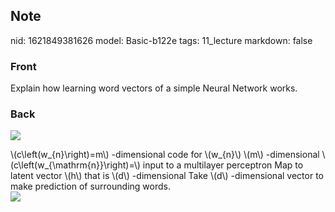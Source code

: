 ## Note
nid: 1621849381626
model: Basic-b122e
tags: 11_lecture
markdown: false

### Front
Explain how learning word vectors of a simple Neural Network works.

### Back
<img src="paste-f3d944511f15ace4e18a08106adc5ed55a97cd71.jpg"><div>
</div><div>\(c\left(w_{n}\right)=m\) -dimensional code for \(w_{n}\)
\(m\) -dimensional \(c\left(w_{\mathrm{n}}\right)=\) input to a multilayer perceptron
Map to latent vector \(h\) that is \(d\) -dimensional
Take \(d\) -dimensional vector to make prediction of surrounding words.
</div><div><div>
</div><div><img src="paste-411bbb87a2523a96dbe9923b681e1354bbc00c03.jpg">
</div></div>
